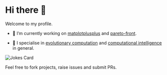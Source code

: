 # Hi there 👋

Welcome to my profile. 

- 🔭 I’m currently working on [matplotplusplus](https://github.com/alandefreitas/matplotplusplus) and [pareto-front](https://github.com/alandefreitas/pareto-front).

- 🦎 I specialise in [evolutionary computation](https://en.wikipedia.org/wiki/Evolutionary_computation) and [computational intelligence](https://en.wikipedia.org/wiki/Computational_intelligence) in general.

![Jokes Card](https://readme-jokes.vercel.app/api)

Feel free to fork projects, raise issues and submit PRs.

